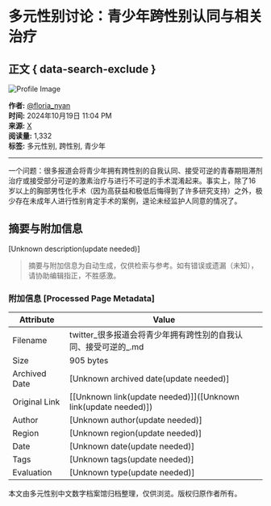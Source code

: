 # 多元性别讨论：青少年跨性别认同与相关治疗

## 正文 { data-search-exclude }


![Profile Image](https://pbs.twimg.com/profile_images/1234022348212228096/2H_mz6tb_normal.jpg)

**作者:** [@floria_nyan](https://floria_nyan)  
**时间:** 2024年10月19日 11:04 PM  
**来源:** [X](https://x.com/floria_nyan/status/1847775885132177839)  
**阅读量:** 1,332  
**标签:** 多元性别, 跨性别, 青少年

---

一个问题：很多报道会将青少年拥有跨性别的自我认同、接受可逆的青春期阻滞剂治疗或接受部分可逆的激素治疗与进行不可逆的手术混淆起来。事实上，除了16岁以上的胸部男性化手术（因为高获益和极低后悔得到了许多研究支持）之外，极少存在未成年人进行性别肯定手术的案例，遑论未经监护人同意的情况了。
<!-- tcd_original_link https://twitter.com/floria_nyan/status/1847775885132177839 -->


## 摘要与附加信息

<!-- tcd_abstract -->
[Unknown description(update needed)]
<!-- tcd_abstract_end -->

> 摘要与附加信息为自动生成，仅供检索与参考。如有错误或遗漏（未知），请协助编辑指正，不胜感激。

### 附加信息 [Processed Page Metadata]

| Attribute       | Value                                  |
|-----------------|----------------------------------------|
| Filename        | twitter_很多报道会将青少年拥有跨性别的自我认同、接受可逆的_.md                             |
| Size            | 905 bytes                           |
| Archived Date   | [Unknown archived date(update needed)]                             |
| Original Link   | [[Unknown link(update needed)]]([Unknown link(update needed)])                       |
| Author          | [Unknown author(update needed)]                               |
| Region          | [Unknown region(update needed)]                               |
| Date            | [Unknown date(update needed)]                                 |
| Tags            | [Unknown tags(update needed)]                                 |
| Evaluation            | [Unknown type(update needed)]                                 |
<!-- tcd_table_end -->

本文由多元性别中文数字档案馆归档整理，仅供浏览。版权归原作者所有。

